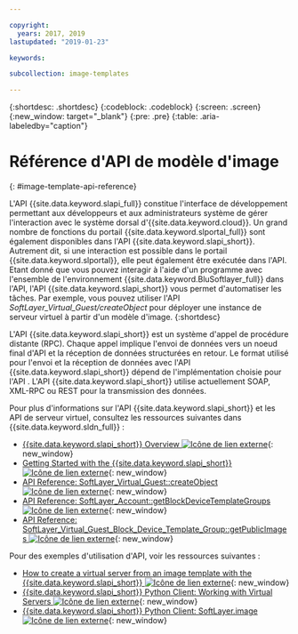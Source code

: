 ```yaml
---

copyright:
  years: 2017, 2019
lastupdated: "2019-01-23"

keywords:

subcollection: image-templates

---
```


{:shortdesc: .shortdesc}
{:codeblock: .codeblock}
{:screen: .screen}
{:new_window: target="_blank"}
{:pre: .pre}
{:table: .aria-labeledby="caption"}

# Référence d'API de modèle d'image
{: #image-template-api-reference}

L'API {{site.data.keyword.slapi_full}} constitue l'interface de développement permettant aux développeurs et aux administrateurs système de gérer l'interaction avec le système dorsal d'{{site.data.keyword.cloud}}. Un grand nombre de fonctions du portail {{site.data.keyword.slportal_full}} sont également disponibles dans l'API {{site.data.keyword.slapi_short}}. Autrement dit, si une interaction est possible dans le portail {{site.data.keyword.slportal}}, elle peut également être exécutée dans l'API. Etant donné que vous pouvez interagir à l'aide d'un programme avec l'ensemble de l'environnement {{site.data.keyword.BluSoftlayer_full}} dans l'API, l'API {{site.data.keyword.slapi_short}} vous permet d'automatiser les tâches. Par exemple, vous pouvez utiliser
l'API *SoftLayer_Virtual_Guest/createObject* pour déployer une instance de serveur virtuel à partir d'un modèle d'image.
{:shortdesc}

L'API {{site.data.keyword.slapi_short}} est un système d'appel de procédure distante (RPC). Chaque appel implique l'envoi de données vers un noeud final d'API et la
réception de données structurées en retour. Le format utilisé pour l'envoi et la réception de données avec l'API {{site.data.keyword.slapi_short}} dépend de l'implémentation choisie pour l'API . L'API {{site.data.keyword.slapi_short}} utilise actuellement SOAP, XML-RPC ou REST pour la transmission des données.

Pour plus d'informations sur l'API {{site.data.keyword.slapi_short}} et les API de serveur virtuel, consultez les ressources suivantes dans {{site.data.keyword.sldn_full}} :
* [{{site.data.keyword.slapi_short}} Overview ![Icône de lien externe](../icons/launch-glyph.svg "Icône de lien externe")](https://softlayer.github.io/reference/softlayerapi/){: new_window}
* [Getting Started with the {{site.data.keyword.slapi_short}} ![Icône de lien externe](../icons/launch-glyph.svg "Icône de lien externe")](https://softlayer.github.io/article/getting-started/){: new_window}
* [API Reference: SoftLayer_Virtual_Guest::createObject ![Icône de lien externe](../icons/launch-glyph.svg "Icône de lien externe")](https://softlayer.github.io/reference/services/SoftLayer_Virtual_Guest/createObject/){: new_window}
* [API Reference: SoftLayer_Account::getBlockDeviceTemplateGroups ![Icône de lien externe](../icons/launch-glyph.svg "Icône de lien externe")](https://softlayer.github.io/reference/services/SoftLayer_Account/getBlockDeviceTemplateGroups/){: new_window}
* [API Reference: SoftLayer_Virtual_Guest_Block_Device_Template_Group::getPublicImages ![Icône de lien externe](../icons/launch-glyph.svg "Icône de lien externe")](https://softlayer.github.io/reference/services/SoftLayer_Virtual_Guest_Block_Device_Template_Group/getPublicImages/){: new_window}

Pour des exemples d'utilisation d'API, voir les ressources suivantes :
* [How to create a virtual server from an image template with the {{site.data.keyword.slapi_short}} ![Icône de lien externe](../icons/launch-glyph.svg "Icône de lien externe")](https://stackoverflow.com/questions/41138874/how-to-create-virtual-server-using-standard-template-softlayer-using-rest-api){: new_window}
* [{{site.data.keyword.slapi_short}} Python Client: Working with Virtual Servers ![Icône de lien externe](../icons/launch-glyph.svg "Icône de lien externe")](http://softlayer-python.readthedocs.io/en/latest/cli/vs.html){: new_window}
* [{{site.data.keyword.slapi_short}} Python Client: SoftLayer.image ![Icône de lien externe](../icons/launch-glyph.svg "Icône de lien externe")](https://softlayer-api-python-client.readthedocs.io/en/latest/api/managers/image/){: new_window}
